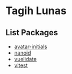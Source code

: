 # Tagih Lunas

## List Packages

- [avatar-initials](https://www.npmjs.com/package/avatar-initials)
- [nanoid](https://www.npmjs.com/package/nanoid)
- [vuelidate](https://vuelidate-next.netlify.app/)
- [vitest](https://vitest.dev/)
  